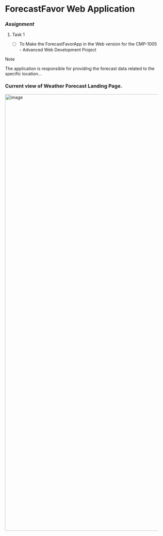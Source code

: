 # ForecastFavor Web Application 

### *Assignment*

1. Task 1
   - [ ] To Make the ForecastFavorApp in the Web version for the CMP-1005 - Advanced Web Development Project


> [!NOTE]
> The application is responsible for providing the forecast data related to the specific location...

### Current view of Weather Forecast Landing Page.
<img width="1439" alt="image" src="https://github.com/Cambrian-MAPD-May2023/ForecastFavorApp_Web/assets/74127503/baa8df5a-dd0b-4a13-80e3-6aa88cc6d120">
